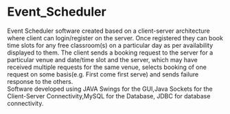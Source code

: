 # Event_Scheduler
Event Scheduler software created based on a client-server architecture where client can login/register on the server. Once registered they can book time slots for any free classroom(s) on a particular day as per availability displayed to them. The client sends a booking request to the server for a particular venue and date/time slot and the server, which may have received multiple requests for the same venue, selects booking of one request on some basis(e.g. First come first serve) and sends failure response to the others.  
Software developed using JAVA Swings for the GUI,Java Sockets for the Client-Server Connectivity,MySQL for the Database, JDBC for database connectivity.
 
